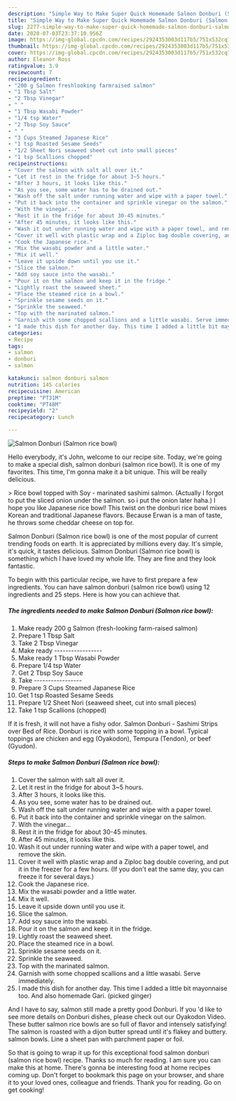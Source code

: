 ```yaml
---
description: "Simple Way to Make Super Quick Homemade Salmon Donburi (Salmon rice bowl)"
title: "Simple Way to Make Super Quick Homemade Salmon Donburi (Salmon rice bowl)"
slug: 2277-simple-way-to-make-super-quick-homemade-salmon-donburi-salmon-rice-bowl
date: 2020-07-03T23:37:10.956Z
image: https://img-global.cpcdn.com/recipes/2924353003d117b5/751x532cq70/salmon-donburi-salmon-rice-bowl-recipe-main-photo.jpg
thumbnail: https://img-global.cpcdn.com/recipes/2924353003d117b5/751x532cq70/salmon-donburi-salmon-rice-bowl-recipe-main-photo.jpg
cover: https://img-global.cpcdn.com/recipes/2924353003d117b5/751x532cq70/salmon-donburi-salmon-rice-bowl-recipe-main-photo.jpg
author: Eleanor Ross
ratingvalue: 3.9
reviewcount: 7
recipeingredient:
- "200 g Salmon freshlooking farmraised salmon"
- "1 Tbsp Salt"
- "2 Tbsp Vinegar"
- " "
- "1 Tbsp Wasabi Powder"
- "1/4 tsp Water"
- "2 Tbsp Soy Sauce"
- " "
- "3 Cups Steamed Japanese Rice"
- "1 tsp Roasted Sesame Seeds"
- "1/2 Sheet Nori seaweed sheet cut into small pieces"
- "1 tsp Scallions chopped"
recipeinstructions:
- "Cover the salmon with salt all over it."
- "Let it rest in the fridge for about 3~5 hours."
- "After 3 hours, it looks like this."
- "As you see, some water has to be drained out."
- "Wash off the salt under running water and wipe with a paper towel."
- "Put it back into the container and sprinkle vinegar on the salmon."
- "With the vinegar..."
- "Rest it in the fridge for about 30-45 minutes."
- "After 45 minutes, it looks like this."
- "Wash it out under running water and wipe with a paper towel, and remove the skin."
- "Cover it well with plastic wrap and a Ziploc bag double covering, and put it in the freezer for a few hours. (If you don&#39;t eat the same day, you can freeze it for several days.)"
- "Cook the Japanese rice."
- "Mix the wasabi powder and a little water."
- "Mix it well."
- "Leave it upside down until you use it."
- "Slice the salmon."
- "Add soy sauce into the wasabi."
- "Pour it on the salmon and keep it in the fridge."
- "Lightly roast the seaweed sheet."
- "Place the steamed rice in a bowl."
- "Sprinkle sesame seeds on it."
- "Sprinkle the seaweed."
- "Top with the marinated salmon."
- "Garnish with some chopped scallions and a little wasabi. Serve immediately."
- "I made this dish for another day. This time I added a little bit mayonnaise too. And also homemade Gari. (picked ginger)"
categories:
- Recipe
tags:
- salmon
- donburi
- salmon

katakunci: salmon donburi salmon 
nutrition: 145 calories
recipecuisine: American
preptime: "PT31M"
cooktime: "PT48M"
recipeyield: "2"
recipecategory: Lunch

---
```



![Salmon Donburi (Salmon rice bowl)](https://img-global.cpcdn.com/recipes/2924353003d117b5/751x532cq70/salmon-donburi-salmon-rice-bowl-recipe-main-photo.jpg)

Hello everybody, it's John, welcome to our recipe site. Today, we're going to make a special dish, salmon donburi (salmon rice bowl). It is one of my favorites. This time, I'm gonna make it a bit unique. This will be really delicious.

&gt; Rice bowl topped with Soy - marinated sashimi salmon. (Actually I forgot to put the sliced onion under the salmon. so i put the onion later haha.) I hope you like Japanese rice bowl! This twist on the donburi rice bowl mixes Korean and traditional Japanese flavors. Because Erwan is a man of taste, he throws some cheddar cheese on top for.

Salmon Donburi (Salmon rice bowl) is one of the most popular of current trending foods on earth. It is appreciated by millions every day. It's simple, it's quick, it tastes delicious. Salmon Donburi (Salmon rice bowl) is something which I have loved my whole life. They are fine and they look fantastic.


To begin with this particular recipe, we have to first prepare a few ingredients. You can have salmon donburi (salmon rice bowl) using 12 ingredients and 25 steps. Here is how you can achieve that.

<!--inarticleads1-->

##### The ingredients needed to make Salmon Donburi (Salmon rice bowl):

1. Make ready 200 g Salmon (fresh-looking farm-raised salmon)
1. Prepare 1 Tbsp Salt
1. Take 2 Tbsp Vinegar
1. Make ready  -----------------
1. Make ready 1 Tbsp Wasabi Powder
1. Prepare 1/4 tsp Water
1. Get 2 Tbsp Soy Sauce
1. Take  -----------------
1. Prepare 3 Cups Steamed Japanese Rice
1. Get 1 tsp Roasted Sesame Seeds
1. Prepare 1/2 Sheet Nori (seaweed sheet, cut into small pieces)
1. Take 1 tsp Scallions (chopped)


If it is fresh, it will not have a fishy odor. Salmon Donburi - Sashimi Strips over Bed of Rice. Donburi is rice with some topping in a bowl. Typical toppings are chicken and egg (Oyakodon), Tempura (Tendon), or beef (Gyudon). 

<!--inarticleads2-->

##### Steps to make Salmon Donburi (Salmon rice bowl):

1. Cover the salmon with salt all over it.
1. Let it rest in the fridge for about 3~5 hours.
1. After 3 hours, it looks like this.
1. As you see, some water has to be drained out.
1. Wash off the salt under running water and wipe with a paper towel.
1. Put it back into the container and sprinkle vinegar on the salmon.
1. With the vinegar...
1. Rest it in the fridge for about 30-45 minutes.
1. After 45 minutes, it looks like this.
1. Wash it out under running water and wipe with a paper towel, and remove the skin.
1. Cover it well with plastic wrap and a Ziploc bag double covering, and put it in the freezer for a few hours. (If you don&#39;t eat the same day, you can freeze it for several days.)
1. Cook the Japanese rice.
1. Mix the wasabi powder and a little water.
1. Mix it well.
1. Leave it upside down until you use it.
1. Slice the salmon.
1. Add soy sauce into the wasabi.
1. Pour it on the salmon and keep it in the fridge.
1. Lightly roast the seaweed sheet.
1. Place the steamed rice in a bowl.
1. Sprinkle sesame seeds on it.
1. Sprinkle the seaweed.
1. Top with the marinated salmon.
1. Garnish with some chopped scallions and a little wasabi. Serve immediately.
1. I made this dish for another day. This time I added a little bit mayonnaise too. And also homemade Gari. (picked ginger)


And I have to say, salmon still made a pretty good Donburi. If you &#39;d like to see more details on Donburi dishes, please check out our Oyakodon Video. These butter salmon rice bowls are so full of flavor and intensely satisfying! The salmon is roasted with a dijon butter spread until it&#39;s flakey and buttery. salmon bowls. Line a sheet pan with parchment paper or foil. 

So that is going to wrap it up for this exceptional food salmon donburi (salmon rice bowl) recipe. Thanks so much for reading. I am sure you can make this at home. There's gonna be interesting food at home recipes coming up. Don't forget to bookmark this page on your browser, and share it to your loved ones, colleague and friends. Thank you for reading. Go on get cooking!
